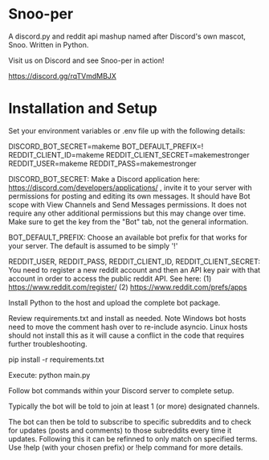 # Snoo-per
 A discord.py and reddit api mashup named after Discord's own mascot, Snoo. Written in Python.
 
 Visit us on Discord and see Snoo-per in action!
 
 https://discord.gg/rqTVmdMBJX

# Installation and Setup

Set your environment variables or .env file up with the following details:

DISCORD_BOT_SECRET=makeme
BOT_DEFAULT_PREFIX=!
REDDIT_CLIENT_ID=makeme
REDDIT_CLIENT_SECRET=makemestronger
REDDIT_USER=makeme
REDDIT_PASS=makemestronger

DISCORD_BOT_SECRET: Make a Discord application here: https://discord.com/developers/applications/ , invite it to your server with permissions for posting and editing its own messages. It should have Bot scope with View Channels and Send Messages permissions. It does not require any other additional permissions but this may change over time. Make sure to get the key from the "Bot" tab, not the general information.

BOT_DEFAULT_PREFIX: Choose an available bot prefix for that works for your server. The default is assumed to be simply '!'

REDDIT_USER, REDDIT_PASS, REDDIT_CLIENT_ID, REDDIT_CLIENT_SECRET: You need to register a new reddit account and then an API key pair with that account in order to access the public reddit API. See here: (1) https://www.reddit.com/register/  (2) https://www.reddit.com/prefs/apps

Install Python to the host and upload the complete bot package.

Review requirements.txt and install as needed. Note Windows bot hosts need to move the comment hash over to re-include asyncio. Linux hosts should not install this as it will cause a conflict in the code that requires further troubleshooting.

pip install -r requirements.txt

Execute: python main.py

Follow bot commands within your Discord server to complete setup.

Typically the bot will be told to join at least 1 (or more) designated channels.

The bot can then be told to subscribe to specific subreddits and to check for updates (posts and comments) to those subreddits every time it updates. Following this it can be refinned to only match on specified terms. Use !help (with your chosen prefix) or !help command for more details.

